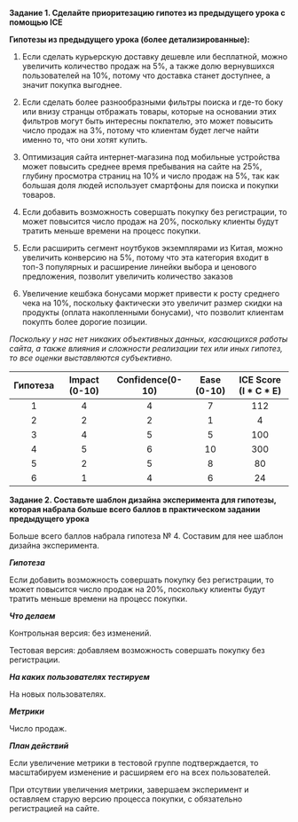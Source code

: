 **Задание 1. Сделайте приоритезацию гипотез из предыдущего урока с помощью ICE**

**Гипотезы из предыдущего урока (более детализированные):**
1. Если сделать курьерскую доставку дешевле или бесплатной, можно увеличить количество продаж на 5%, а также долю вернувшихся пользователей на 10%, потому что доставка станет доступнее, а значит покупка выгоднее.

2. Если сделать более разнообразными фильтры поиска и где-то боку или внизу странцы отбражать товары, которые на основании этих фильтров могут быть интересны покпателю, это может повысить число продаж на 3%, потому что клиентам будет легче найти именно то, что они хотят купить.

3. Оптимизация сайта интернет-магазина под мобильные устройства может повысить среднее время пребывания на сайте на 25%, глубину просмотра страниц на 10% и число продаж на 5%, так как большая доля людей использует смартфоны для поиска и покупки товаров.

4. Если добавить возможность совершать покупку без регистрации, то может повысится число продаж на 20%, поскольку клиенты будут тратить меньше времени на процесс покупки.

5. Если расширить сегмент ноутбуков экземплярами из Китая, можно увеличить конверсию на 5%, потому что эта категория входит в топ-3 популярных и расширение линейки выбора и ценового предложения, позволит увеличить количество заказов

6. Увеличение кешбэка бонусами моржет привести к росту среднего чека на 10%, поскольку фактически это увеличит размер скидки на продукты (оплата накопленными бонусами), что позволит клиентам покупть более дорогие позиции.

*Поскольку у нас нет никаких объективных данных, касающихся работы сайта, а также  влияния и  сложности реализации тех или иных гипотез, то все оценки выставляются субъективно.*

| Гипотеза | Impact (0-10) | Confidence(0-10) | Ease (0-10) | ICE Score (I * C * E) |
|:---:|:---:|:---:|:---:|:---:|
|  1  |  4 |  4  |  7  | 112 |
|  2  |  2  |  2  | 1  | 4  |
|  3  |  4  |  5  |  5  | 100  |
|  4  |  5  |  6  | 10  | 300  |
|  5  |  2  |  5 |  8 | 80 |
|  6  |  1  |  4  |  6  | 24  |

**Задание 2. Составьте шаблон дизайна эксперимента для гипотезы, которая набрала больше всего баллов в практическом задании предыдущего урока**

Больше всего баллов набрала гипотеза № 4. Составим для нее шаблон дизайна эксперимента.

***Гипотеза***

Если добавить возможность совершать покупку без регистрации, то может повысится число продаж на 20%, поскольку клиенты будут тратить меньше времени на процесс покупки.

***Что делаем***

Контрольная версия: без изменений.

Тестовая версия: добавляем возможность совершать покупку без регистрации.

***На каких пользователях тестируем***

На новых пользователях.

***Метрики***

Число продаж.

***План действий***

Если увеличение метрики в тестовой группе подтверждается, то масштабируем изменение и расширяем его на всех пользователей. 

При отсутвии увеличения метрики, завершаем эксперимент и оставляем старую версию процесса покупки, с обязательно регистрацией на сайте. 





